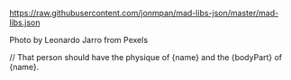 https://raw.githubusercontent.com/jonmpan/mad-libs-json/master/mad-libs.json

Photo by Leonardo Jarro from Pexels

// That person should have the physique of {name} and the {bodyPart} of {name}.
